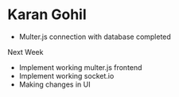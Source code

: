 # Karan Gohil

- Multer.js connection with database completed 

Next Week

- Implement working multer.js frontend
- Implement working socket.io
- Making changes in UI

